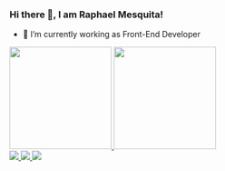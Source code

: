 ### Hi there 👋, I am Raphael Mesquita!

- 🔭 I’m currently working as Front-End Developer

 <div>
  <a href="https://github.com/raphaelbmesquita123">
  <img height="180em" src="https://github-readme-stats.vercel.app/api?username=raphaelbmesquita123&show_icons=true&theme=dracula&include_all_commits=true&count_private=true"/>
  <img height="180em" src="https://github-readme-stats.vercel.app/api/top-langs/?username=raphaelbmesquita123&layout=compact&langs_count=7&theme=dracula"/>
</div>
<div> 
 <a href="https://www.instagram.com/raphaelbmesquita/" target="_blank">
  <img src="https://img.shields.io/badge/-Instagram-%23E4405F?style=for-the-badge&logo=instagram&logoColor=white" target="_blank">
 </a>
 <a href = "raphaelbmesquita@gmail.com">
  <img src="https://img.shields.io/badge/-Gmail-%23333?style=for-the-badge&logo=gmail&logoColor=white" target="_blank">
 </a>
 <a href="https://www.linkedin.com/in/raphael-mesquita-/" target="_blank">
   <img src="https://img.shields.io/badge/-LinkedIn-%230077B5?style=for-the-badge&logo=linkedin&logoColor=white" target="_blank">
 </a> 
</div>


